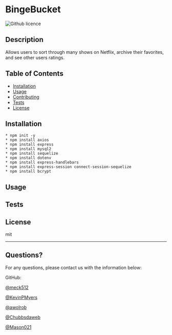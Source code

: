 # BingeBucket
  ![Github licence](http://img.shields.io/badge/license-MIT-blue.svg) 
  
  
  ## Description 
  Allows users to sort through many shows on Netflix, archive their favorites, and see other users ratings.
  
  
  ## Table of Contents
  * [Installation](#installation)
  * [Usage](#usage)
  * [Contributing](#contributing)
  * [Tests](#tests)
  * [License](#license)
  
  ## Installation
```
* npm init -y
* npm install axios
* npm install express
* npm install mysql2
* npm install sequelize 
* npm install dotenv
* npm install express-handlebars
* npm install express-session connect-session-sequelize
* npm install bcrypt
```  
  ## Usage 
  
   
  
  
  ## Tests
  
  
  
  
  ## License
  
  mit
  
  ---
  
  ## Questions?
  
  For any questions, please contact us with the information below:

 
  GitHub: 

  [@meck512](https://github.com/meck512)

  [@KevinPMyers](https://github.com/KevinPMyers)

  [@awolrob](https://github.com/awolrob)

  [@Chubbsdaweb](https://github.com/Chubbsdaweb)
  
  [@Mason021](https://github.com/Mason021)
  
